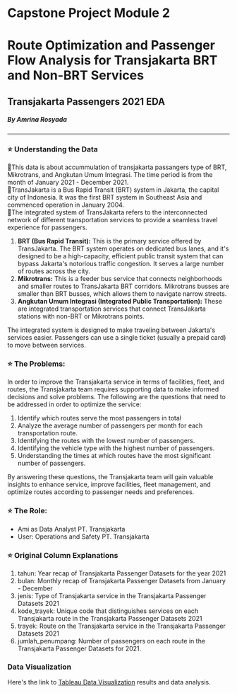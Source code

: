 # Capstone Project Module 2
# Route Optimization and Passenger Flow Analysis for Transjakarta BRT and Non-BRT Services
## Transjakarta Passengers 2021 EDA
##### By Amrina Rosyada
<hr>

### ⭐️ Understanding the Data
🌸This data is about accummulation of transjakarta passangers type of BRT, Mikrotrans, and Angkutan Umum Integrasi. The time period is from the month of January 2021 - December 2021.   
🌸TransJakarta is a Bus Rapid Transit (BRT) system in Jakarta, the capital city of Indonesia. It was the first BRT system in Southeast Asia and commenced operation in January 2004.   
🌸The integrated system of TransJakarta refers to the interconnected network of different transportation services to provide a seamless travel experience for passengers.

1. **BRT (Bus Rapid Transit):** This is the primary service offered by TransJakarta. The BRT system operates on dedicated bus lanes, and it's designed to be a high-capacity, efficient public transit system that can bypass Jakarta's notorious traffic congestion. It serves a large number of routes across the city.
2. **Mikrotrans:** This is a feeder bus service that connects neighborhoods and smaller routes to TransJakarta BRT corridors. Mikrotrans busses are smaller than BRT busses, which allows them to navigate narrow streets.
3. **Angkutan Umum Integrasi (Integrated Public Transportation):** These are integrated transportation services that connect TransJakarta stations with non-BRT or Mikrotrans points.

The integrated system is designed to make traveling between Jakarta's services easier. Passengers can use a single ticket (usually a prepaid card) to move between services.

### ⭐️ The Problems:
In order to improve the Transjakarta service in terms of facilities, fleet, and routes, the Transjakarta team requires supporting data to make informed decisions and solve problems. The following are the questions that need to be addressed in order to optimize the service:

1. Identify which routes serve the most passengers in total 
2. Analyze the average number of passengers per month for each transportation route.
3. Identifying the routes with the lowest number of passengers.  
4. Identifying the vehicle type with the highest number of passengers.   
5. Understanding the times at which routes have the most significant number of passengers.   

By answering these questions, the Transjakarta team will gain valuable insights to enhance service, improve facilities, fleet management, and optimize routes according to passenger needs and preferences.

### ⭐️ The Role:
- Ami as Data Analyst PT. Transjakarta
- User: Operations and Safety PT. Transjakarta

### ⭐️ Original Column Explanations
1. tahun: Year recap of Transjakarta Passenger Datasets for the year 2021
2. bulan: Monthly recap of Transjakarta Passenger Datasets from January - December
3. jenis: Type of Transjakarta service in the Transjakarta Passenger Datasets 2021
4. kode_trayek: Unique code that distinguishes services on each Transjakarta route in the Transjakarta Passenger Datasets 2021
5. trayek: Route on the Transjakarta service in the Transjakarta Passenger Datasets 2021
6. jumlah_penumpang: Number of passengers on each route in the Transjakarta Passenger Datasets for 2021.

### Data Visualization
Here's the link to [Tableau Data Visualization](https://public.tableau.com/app/profile/amrina.rosyada4149/viz/Transjakarta_Analysis/Story1?publish=yes) results and data analysis.
